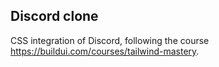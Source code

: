 ## Discord clone

CSS integration of Discord, following the course https://buildui.com/courses/tailwind-mastery.

